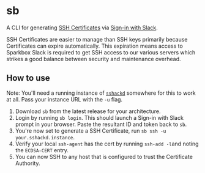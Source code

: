 # sb

A CLI for generating [SSH Certificates](https://engineering.fb.com/2016/09/12/security/scalable-and-secure-access-with-ssh/) via [Sign-in with Slack](https://api.slack.com/docs/sign-in-with-slack).

SSH Certificates are easier to manage than SSH keys primarily because Certificates can expire automatically.
This expiration means access to Sparkbox Slack is required to get SSH access to our various servers which strikes a good balance between security and maintenance overhead.

## How to use

Note: You'll need a running instance of [`sshackd`](https://github.com/sparkbox/sshackd) somewhere for this to work at all. Pass your instance URL with the `-u` flag.

1. Download `sb` from the latest release for your architecture.
2. Login by running `sb login`. This should launch a Sign-in with Slack prompt in your browser. Paste the resultant ID and token back to `sb`.
3. You're now set to generate a SSH Certificate, run `sb ssh -u your.sshackd.instance`.
4. Verify your local `ssh-agent` has the cert by running `ssh-add -l`and noting the `ECDSA-CERT` entry.
5. You can now SSH to any host that is configured to trust the Certificate Authority.
